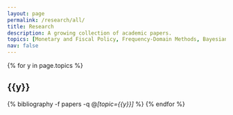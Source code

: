 ```yaml
---
layout: page
permalink: /research/all/
title: Research
description: A growing collection of academic papers.
topics: [Monetary and Fiscal Policy, Frequency-Domain Methods, Bayesian DSGE Models, Evolutionary Dynamics]
nav: false
---
```


<div class="publications">

{% for y in page.topics %}
  <h2 class="topic">{{y}}</h2>
  
  {% bibliography -f papers -q @*[topic={{y}}]* %}
{% endfor %}

</div>
